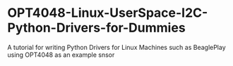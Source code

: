 # OPT4048-Linux-UserSpace-I2C-Python-Drivers-for-Dummies
A tutorial for writing Python Drivers for Linux Machines such as BeaglePlay using OPT4048 as an example snsor
